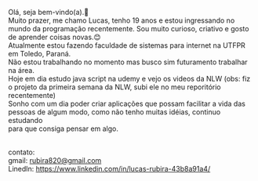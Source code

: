 
Olá, seja bem-vindo(a).👋
<br/>Muito prazer, me chamo Lucas, tenho 19 anos e estou ingressando no mundo da programação recentemente. Sou muito curioso, criativo e gosto de aprender coisas novas.😊
<br/>Atualmente estou fazendo faculdade de sistemas para internet na UTFPR em Toledo, Paraná.
<br/>Não estou trabalhando no momento mas busco sim futuramento trabalhar na área.
<br/>Hoje em dia estudo java script na udemy e vejo os videos da NLW (obs: fiz o projeto da primeira semana da NLW, subi ele no meu reporitório recentemente)
<br/>Sonho com um dia poder criar aplicações que possam facilitar a vida das pessoas de algum modo, como não tenho muitas idéias, continuo estudando 
<br/>para que consiga pensar em algo.


<br/>contato: 
<br/>gmail:     rubira820@gmail.com
<br/>LinedIn:   https://www.linkedin.com/in/lucas-rubira-43b8a91a4/    




